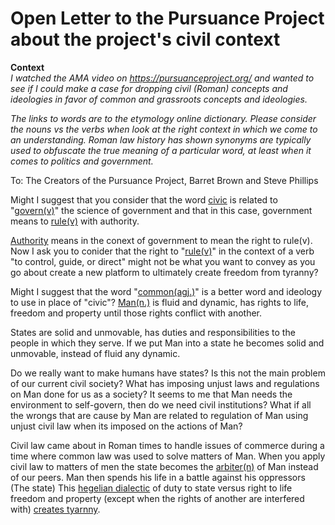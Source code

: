# Open Letter to the Pursuance Project about the project's civil context 

**Context**  
*I watched the AMA video on https://pursuanceproject.org/ and wanted to see if I could make a case for dropping civil (Roman) concepts and ideologies in favor of common and grassroots concepts and ideologies.*

*The links to words are to the etymology online dictionary. Please consider the nouns vs the verbs when look at the right context in which we come to an understanding. Roman law history has shown synonyms are typically used to obfuscate the true meaning of a particular word, at least when it comes to politics and government.*

To: The Creators of the Pursuance Project, Barret Brown and Steve Phillips

Might I suggest that you consider that the word [civic](https://www.etymonline.com/word/civics) is related to "[govern(v)](https://www.etymonline.com/word/govern)" the science of government and that in this case, government means to [rule(v)](https://www.etymonline.com/word/rule) with authority.

[Authority](https://www.etymonline.com/word/authority) means in the conext of government to mean the right to rule(v). Now I ask you to conider that the right to "[rule(v)](https://www.etymonline.com/word/rule)" in the context of a verb "to control, guide, or direct" might not be what you want to convey as you go about create a new platform to ultimately create freedom from tyranny?

Might I suggest that the word "[common(agj.)](https://www.etymonline.com/word/common)" is a better word and ideology to use in place of "civic"? [Man(n.)](https://www.etymonline.com/word/man) is fluid and dynamic, has rights to life, freedom and property until those rights conflict with another.

States are solid and unmovable, has duties and responsibilities to the people in which they serve. If we put Man into a state he becomes solid and unmovable, instead of fluid any dynamic.

Do we really want to make humans have states? Is this not the main problem of our current civil society? What has imposing unjust laws and regulations on Man done for us as a society? It seems to me that Man needs the environment to self-govern, then do we need civil institutions? What if all the wrongs that are cause by Man are related to regulation of Man using unjust civil law when its imposed on the actions of Man? 

Civil law came about in Roman times to handle issues of commerce during a time where common law was used to solve matters of Man. When you apply civil law to matters of men the state becomes the [arbiter(n)](https://www.etymonline.com/word/arbiter) of Man instead of our peers. Man then spends his life in a battle against his oppressors (The state) This [hegelian dialectic](https://en.wikipedia.org/wiki/Dialectic#Hegelian_dialectic) of duty to state versus right to life freedom and property (except when the rights of another are interfered with) [creates tyarnny](https://scottrlarson.github.io/activism/commonwealths/document/end-of-all-evil.html). 
